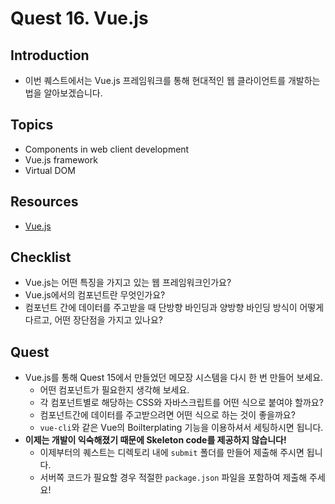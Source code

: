 # Quest 16. Vue.js


## Introduction
* 이번 퀘스트에서는 Vue.js 프레임워크를 통해 현대적인 웹 클라이언트를 개발하는 법을 알아보겠습니다.

## Topics
* Components in web client development
* Vue.js framework
* Virtual DOM

## Resources
* [Vue.js](https://vuejs.org)

## Checklist
* Vue.js는 어떤 특징을 가지고 있는 웹 프레임워크인가요?
* Vue.js에서의 컴포넌트란 무엇인가요?
* 컴포넌트 간에 데이터를 주고받을 때 단방향 바인딩과 양방향 바인딩 방식이 어떻게 다르고, 어떤 장단점을 가지고 있나요?

## Quest
* Vue.js를 통해 Quest 15에서 만들었던 메모장 시스템을 다시 한 번 만들어 보세요.
  * 어떤 컴포넌트가 필요한지 생각해 보세요.
  * 각 컴포넌트별로 해당하는 CSS와 자바스크립트를 어떤 식으로 붙여야 할까요?
  * 컴포넌트간에 데이터를 주고받으려면 어떤 식으로 하는 것이 좋을까요?
  * `vue-cli`와 같은 Vue의 Boilterplating 기능을 이용하셔서 세팅하시면 됩니다.
* **이제는 개발이 익숙해졌기 때문에 Skeleton code를 제공하지 않습니다!**
  * 이제부터의 퀘스트는 디렉토리 내에 `submit` 폴더를 만들어 제출해 주시면 됩니다.
  * 서버쪽 코드가 필요할 경우 적절한 `package.json` 파일을 포함하여 제출해 주세요!
